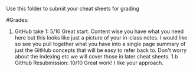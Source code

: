 Use this folder to submit your cheat sheets for grading

#Grades:
1. GitHub take 1: 5/10 Great start. Content wise you have what you need here but this looks like just a picture of your in-class notes. I would like so see you pull together what you have into a single page summary of just the GitHub concepts that will be easy to refer back to.  Don't worry about the indexing etc we will cover those in later cheat sheets.
1.b GitHub Resubmission: 10/10 Great work! I like your approach. 
